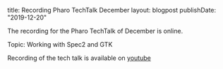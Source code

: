 title: Recording Pharo TechTalk December
layout: blogpost
publishDate: "2019-12-20"


The recording for the Pharo TechTalk of December is online.

Topic:  Working with Spec2 and GTK

Recording of the tech talk is available on [youtube](https://www.youtube.com/watch?v=IVY7TH4MCXI)